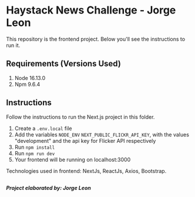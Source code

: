 # Haystack News Challenge - Jorge Leon

This repository is the frontend project. Below you'll see the instructions to run it.

## Requirements (Versions Used)

1.  Node 16.13.0
2.  Npm 9.6.4

## Instructions

Follow the instructions to run the Next.js project in this folder.

1.  Create a `.env.local` file
2.  Add the variables `NODE_ENV` `NEXT_PUBLIC_FLICKR_API_KEY`, with the values "development" and the api key for Flicker API respectively
3.  Run `npm install`
4.  Run `npm run dev`
5.  Your frontend will be running on localhost:3000

Technologies used in frontend: NextJs, ReactJs, Axios, Bootstrap.

##

##### Project elaborated by: Jorge Leon
